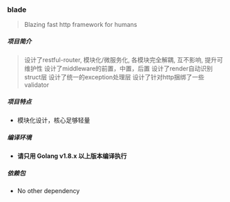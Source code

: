 ### blade

> Blazing fast http framework for humans

##### 项目简介

> 设计了restful-router, 模块化/微服务化, 各模块完全解耦, 互不影响, 提升可维护性
> 设计了middleware的前置，中置，后置
> 设计了render自动识别struct层
> 设计了统一的exception处理层
> 设计了针对http捆绑了一些validator

##### 项目特点

- 模块化设计，核心足够轻量

##### 编译环境

- **请只用 Golang v1.8.x 以上版本编译执行**

##### 依赖包

- No other dependency
